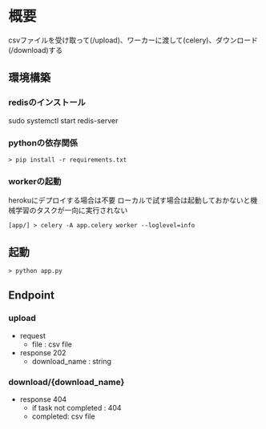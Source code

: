 # 概要
csvファイルを受け取って(/upload)、ワーカーに渡して(celery)、ダウンロード(/download)する

## 環境構築
### redisのインストール
sudo systemctl start redis-server

### pythonの依存関係
```shell
> pip install -r requirements.txt
```
### workerの起動
herokuにデプロイする場合は不要
ローカルで試す場合は起動しておかないと機械学習のタスクが一向に実行されない
```shell
[app/] > celery -A app.celery worker --loglevel=info
```

## 起動
```shell
> python app.py
```

## Endpoint
### upload
- request
  - file : csv file
- response 202
  - download_name : string

### download/{download_name}
- response 404
  - if task not completed : 404
  - completed: csv file